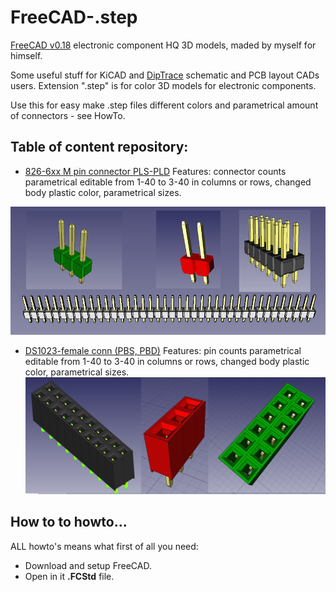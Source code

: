 # FreeCAD-.step
[FreeCAD v0.18](https://freecadweb.org/index.php) electronic component HQ 3D models, maded by myself for himself. 

Some useful stuff for KiCAD and [DipTrace](https://www.diptrace.com/rus/) schematic and PCB layout CADs users. Extension ".step" is for color 3D models for electronic components.

Use this for easy make .step files different colors and parametrical amount of connectors - see HowTo.



## Table of content repository:

- [826-6xx M pin connector PLS-PLD](https://github.com/lugovskovp/FreeCAD-.step/blob/master/content/826-6xx%20M%20pin%20connector%20PLS-PLD.md) Features: connector counts parametrical editable from 1-40 to 3-40 in columns or rows, changed body plastic color, parametrical sizes.

![826-6xx M pin connectors PLS-PLD](https://github.com/lugovskovp/FreeCAD-.step/blob/master/pix/22.11.36.png)

- [DS1023-female conn (PBS, PBD)](https://github.com/lugovskovp/FreeCAD-.step/blob/master/content/DS1023-connector-F%20PBS-PBD-ect.md) Features: pin counts parametrical editable from 1-40 to 3-40 in columns or rows, changed body plastic color, parametrical sizes.
![DS1023-female connectors PBS, PBD](https://github.com/lugovskovp/FreeCAD-.step/blob/master/pix/20.27.06.png)
 

 


## How to to howto...

ALL howto's means what first of all you need:
- Download and setup FreeCAD.
- Open in it **.FCStd** file.







